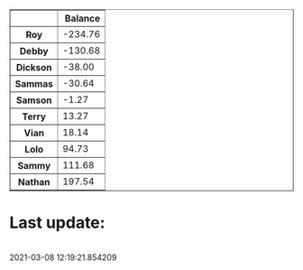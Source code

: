 <table border="1" class="dataframe">
  <thead>
    <tr style="text-align: right;">
      <th></th>
      <th>Balance</th>
    </tr>
  </thead>
  <tbody>
    <tr>
      <th>Roy</th>
      <td>-234.76</td>
    </tr>
    <tr>
      <th>Debby</th>
      <td>-130.68</td>
    </tr>
    <tr>
      <th>Dickson</th>
      <td>-38.00</td>
    </tr>
    <tr>
      <th>Sammas</th>
      <td>-30.64</td>
    </tr>
    <tr>
      <th>Samson</th>
      <td>-1.27</td>
    </tr>
    <tr>
      <th>Terry</th>
      <td>13.27</td>
    </tr>
    <tr>
      <th>Vian</th>
      <td>18.14</td>
    </tr>
    <tr>
      <th>Lolo</th>
      <td>94.73</td>
    </tr>
    <tr>
      <th>Sammy</th>
      <td>111.68</td>
    </tr>
    <tr>
      <th>Nathan</th>
      <td>197.54</td>
    </tr>
  </tbody>
</table><H1>Last update:</h1><br>2021-03-08 12:19:21.854209